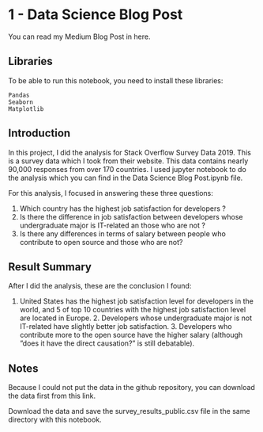 # 1 - Data Science Blog Post

You can read my Medium Blog Post in here.
## Libraries

To be able to run this notebook, you need to install these libraries:

    Pandas
    Seaborn
    Matplotlib

## Introduction

In this project, I did the analysis for Stack Overflow Survey Data 2019. This is a survey data which I took from their website. This data contains nearly 90,000 responses from over 170 countries. I used jupyter notebook to do the analysis which you can find in the Data Science Blog Post.ipynb file.

For this analysis, I focused in answering these three questions:

   1. Which country has the highest job satisfaction for developers ?
   2. Is there the difference in job satisfaction between developers whose undergraduate major is IT-related an those who are       not ?
   3. Is there any differences in terms of salary between people who contribute to open source and those who are not?

## Result Summary

After I did the analysis, these are the conclusion I found:

1. United States has the highest job satisfaction level for developers in the world, and 5 of top 10 countries with the highest job satisfaction level are located in Europe.
   2. Developers whose undergraduate major is not IT-related have slightly better job satisfaction.
   3. Developers who contribute more to the open source have the higher salary (although ”does it have the direct causation?” is still debatable).

## Notes

Because I could not put the data in the github repository, you can download the data first from this link.

Download the data and save the survey_results_public.csv file in the same directory with this notebook.
